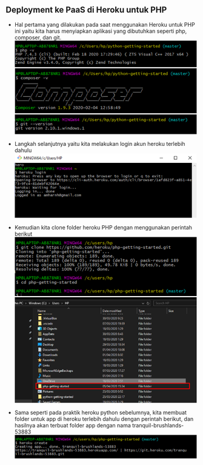 ## Deployment ke PaaS di Heroku untuk PHP

- Hal pertama yang dilakukan pada saat menggunakan Heroku untuk PHP ini yaitu kita harus menyiapkan aplikasi yang dibutuhkan seperti php, composer, dan git.
![35](https://github.com/amharnh13/tekn-cloud-computing/blob/master/minggu-03/Image/35.png)
![36](https://github.com/amharnh13/tekn-cloud-computing/blob/master/minggu-03/Image/36.png)
![37](https://github.com/amharnh13/tekn-cloud-computing/blob/master/minggu-03/Image/37.png)

- Langkah selanjutnya yaitu kita melakukan login akun heroku terlebih dahulu
![34](https://github.com/amharnh13/tekn-cloud-computing/blob/master/minggu-03/Image/34.png)

- Kemudian kita clone folder heroku PHP dengan menggunakan perintah berikut
![38](https://github.com/amharnh13/tekn-cloud-computing/blob/master/minggu-03/Image/38.png)
![39](https://github.com/amharnh13/tekn-cloud-computing/blob/master/minggu-03/Image/39.png)

- Sama seperti pada praktik heroku python sebelumnya, kita membuat folder untuk app di heroku terlebih dahulu dengan perintah berikut, dan hasilnya akan terbuat folder app dengan nama tranquil-brushlands-53883
![40](https://github.com/amharnh13/tekn-cloud-computing/blob/master/minggu-03/Image/40.png)

